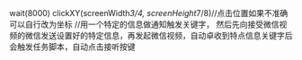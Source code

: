 wait(8000)
clickXY(screenWidth*3/4, screenHeight*7/8)//点击位置如果不准确可以自行改为坐标
//用一个特定的信息做通知触发关键字， 然后先向接受微信视频的微信发送设置好的特定信息，再发起微信视频，自动卓收到特点信息关键字后会触发任务脚本，自动点击接听按键
